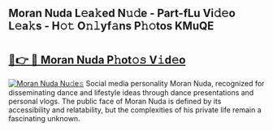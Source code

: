 ## Moran Nuda L𝚎a𝚔ed N𝚞𝚍e - Part-fLu Vi𝚍𝚎o L𝚎a𝚔s - H𝚘𝚝 O𝚗𝚕yf𝚊ns P𝚑𝚘tos KMuQE

# <h2><a href="http://kf7by9.oniu.top/?m=Moran+Nuda">🔗👉 🔴 Moran Nuda P𝚑ot𝚘𝚜 V𝚒d𝚎o</a></h2>

[![Moran Nuda Nu𝚍e𝚜](https://i.imgur.com/0qMVB7G.gif)](http://kf7by9.oniu.top/?m=Moran+Nuda)
Social media personality Moran Nuda, recognized for disseminating dance and lifestyle ideas through dance presentations and personal vlogs. The public face of Moran Nuda is defined by its accessibility and relatability, but the complexities of his private life remain a fascinating unknown.  
